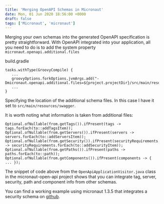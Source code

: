```yaml
---
title: 'Merging OpenAPI Schemas in Micronaut'
date: Mon, 01 Jun 2020 18:56:00 +0000
draft: false
tags: ['Micronaut', 'micronaut']
---
```


Merging your own schemas into the generated OpenAPI specification is pretty straightforward. With OpenAPI integrated into your application, all you need to do is to add the system property `micronaut.openapi.additional.files`

build.gradle

```
tasks.withType(GroovyCompile) {
   ...
   groovyOptions.forkOptions.jvmArgs.add("-Dmicronaut.openapi.additional.files=${project.projectDir}/src/main/resources/swagger".toString())
   ...
}
```

Specifying the location of the additional schema files. In this case I have it set to `src/main/resources/swagger`.

It is worth noting what information is taken from additional files:

```
Optional.ofNullable(from.getTags()).ifPresent(tags -> tags.forEach(to::addTagsItem));
Optional.ofNullable(from.getServers()).ifPresent(servers -> servers.forEach(to::addServersItem));
Optional.ofNullable(from.getSecurity()).ifPresent(securityRequirements -> securityRequirements.forEach(to::addSecurityItem));
Optional.ofNullable(from.getPaths()).ifPresent(paths -> paths.forEach(to::path));
Optional.ofNullable(from.getComponents()).ifPresent(components -> { ... });
```

The snippet of code above from the `OpenApiApplicationVisitor.java` class in the micronaut-open-api project shows that you can integrate tag, server, security, path and component info from other schemas.

You can find a working example using micronaut 1.3.5 that integrates a security schema on [github](https://github.com/amuponda/blog-posts/tree/master/micronaut-merge-schemas).